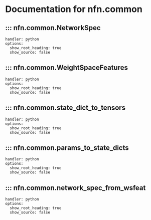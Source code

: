 # Documentation for nfn.common

## ::: nfn.common.NetworkSpec
    handler: python
    options:
      show_root_heading: true
      show_source: false

## ::: nfn.common.WeightSpaceFeatures
    handler: python
    options:
      show_root_heading: true
      show_source: false

## ::: nfn.common.state_dict_to_tensors
    handler: python
    options:
      show_root_heading: true
      show_source: false

## ::: nfn.common.params_to_state_dicts
    handler: python
    options:
      show_root_heading: true
      show_source: false

## ::: nfn.common.network_spec_from_wsfeat
    handler: python
    options:
      show_root_heading: true
      show_source: false